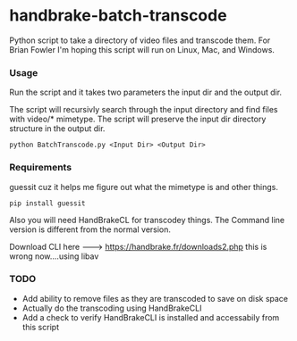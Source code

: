 # handbrake-batch-transcode
Python script to take a directory of video files and transcode them.  For Brian Fowler
I'm hoping this script will run on Linux, Mac, and Windows.

### Usage
Run the script and it takes two parameters the input dir and the output dir.

The script will recursivly search through the input directory and find files with video/* mimetype. The script will preserve the input dir directory structure in the output dir.
```
python BatchTranscode.py <Input Dir> <Output Dir>
```
### Requirements
guessit cuz it helps me figure out what the mimetype is and other things.

```
pip install guessit
```

Also you will need HandBrakeCL for transcodey things.  The Command line version is different from the normal version.

Download CLI here ---> https://handbrake.fr/downloads2.php  this is wrong now....using libav

### TODO
* Add ability to remove files as they are transcoded to save on disk space
* Actually do the transcoding using HandBrakeCLI
* Add a check to verify HandBrakeCLI is installed and accessabily from this script
